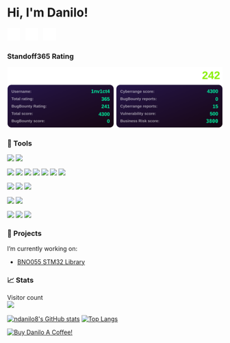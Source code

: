# Hi, I'm Danilo!

<p align='left'>
<a href="http://daniloinspace.com"><img height="30" src="https://raw.githubusercontent.com/ndanilo8/ndanilo8/master/icons/md-globe_white.png"></a>&nbsp;&nbsp;
<a href="https://www.linkedin.com/in/danilo-nascimento-501b50204/"><img height="30" src="https://raw.githubusercontent.com/ndanilo8/ndanilo8/master/icons/logo-linkedin_white.png"></a>&nbsp;&nbsp;
<a href="https://twitter.com/daniloinspace"><img height="30" src="https://raw.githubusercontent.com/ndanilo8/ndanilo8/master/icons/logo-twitter_white.png"></a>&nbsp;&nbsp;
</p>

### Standoff365 Rating
![Dynamic SVG Image](https://github.com/ndanilo8/ndanilo8/blob/master/img/data.svg?raw=true)


### 🔧 Tools

![](https://img.shields.io/badge/OS-Linux-informational?style=flat&logo=linux&logoColor=white&color=blue)
![](https://img.shields.io/badge/OS-Windows-informational?style=flat&logo=windows&logoColor=white&color=blue)

![](https://img.shields.io/badge/IDE-Visual_Studio_Code_+_PlatformIO-informational?style=flat&logo=visualstudiocode&logoColor=white&color=blue)
![](https://img.shields.io/badge/Code-C-informational?style=flat&logo=c&logoColor=white&color=blue)
![](https://img.shields.io/badge/Code-C++-informational?style=flat&logo=cplusplus&logoColor=white&color=blue)
![](https://img.shields.io/badge/Code-Python-informational?style=flat&logo=python&logoColor=white&color=blue)
![](https://img.shields.io/badge/Code-Arduino-informational?style=flat&logo=arduino&logoColor=white&color=blue)
![](https://img.shields.io/badge/Code-Raspberry_Pi-informational?style=flat&logo=RaspberryPi&logoColor=white&color=blue)
![](https://img.shields.io/badge/Text_Editor-Sublime_Text_3-informational?style=flat&logo=SublimeText&logoColor=white&color=blue)

![](https://img.shields.io/badge/CAD-SolidWorks-informational?style=flat&logo=DassaultSystemes&logoColor=white&color=blue)
![](https://img.shields.io/badge/CAD-AutoCAD_LT-informational?style=flat&logo=Autodesk&logoColor=white&color=blue)
![](https://img.shields.io/badge/CAD-Fusion_360-informational?style=flat&logo=Autodesk&logoColor=white&color=blue)

![](https://img.shields.io/badge/ECAD-KiCAD-informational?style=flat&logo=&logoColor=white&color=blue)
![](https://img.shields.io/badge/ECAD-Altium_Designer-informational?style=flat&logo=AltiumDesigner&logoColor=white&color=blue)

![](https://img.shields.io/badge/Adobe-Photoshop-informational?style=flat&logo=AdobePhotoshop&logoColor=white&color=blue)
![](https://img.shields.io/badge/Adobe-Lightroom-informational?style=flat&logo=AdobeLightroom&logoColor=white&color=blue)
![](https://img.shields.io/badge/Adobe-Illustrator-informational?style=flat&logo=AdobeIllustrator&logoColor=white&color=blue)


###  🔭  Projects
I’m currently working on:

- [BNO055 STM32 Library](https://github.com/ndanilo8/BNO055_HAL)
<!-- [GN&C Guidance Navigation & Control](https://github.com/ndanilo8/GNC-model-rocket) -->


### 📈 Stats

<p align="left"> 
  Visitor count<br>
  <img src="https://profile-counter.glitch.me/ndanilo8/count.svg" />
</p>

[![ndanilo8's GitHub stats](https://github-readme-stats.vercel.app/api?username=ndanilo8&theme=github_dark&show_icons=true&count_private=true&hide=prs,issues&line_height=30)](https://github.com/ndanilo8/ndanilo8)
[![Top Langs](https://github-readme-stats.vercel.app/api/top-langs/?username=ndanilo8&hide=assembly,html,batchfile,processing&theme=github_dark&langs_count=5)](https://github.com/ndanilo8/ndanilo8)

<p align='left'>
<a href="https://www.buymeacoffee.com/daniloonspace" target="_blank"><img src="https://cdn.buymeacoffee.com/buttons/v2/default-blue.png" alt="Buy Danilo A Coffee!" style="height: 60px !important;width: 217px !important;" ></a>
</p>
<!--
**ndanilo8/ndanilo8** is a ✨ _special_ ✨ repository because its `README.md` (this file) appears on your GitHub profile.

Here are some ideas to get you started:

- 🔭 I’m currently working on ...
- 🌱 I’m currently learning ...
- 👯 I’m looking to collaborate on ...
- 🤔 I’m looking for help with ...
- 💬 Ask me about ...
- 📫 How to reach me: ...
- 😄 Pronouns: ...
- ⚡ Fun fact: ...
-->
